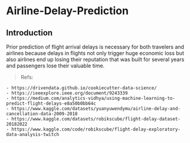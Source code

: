 # Airline-Delay-Prediction

## Introduction

Prior prediction of flight arrival delays is necessary for both travelers and airlines because delays in flights not only trigger huge economic loss but also airlines end up losing their reputation that was built for several years and passengers lose their valuable time.

> Refs:

    - https://drivendata.github.io/cookiecutter-data-science/
    - https://ieeexplore.ieee.org/document/9243339
    - https://medium.com/analytics-vidhya/using-machine-learning-to-predict-flight-delays-e8a50b0bb64c
    - https://www.kaggle.com/datasets/yuanyuwendymu/airline-delay-and-cancellation-data-2009-2018
    - https://www.kaggle.com/datasets/robikscube/flight-delay-dataset-20182022
    - https://www.kaggle.com/code/robikscube/flight-delay-exploratory-data-analysis-twitch
